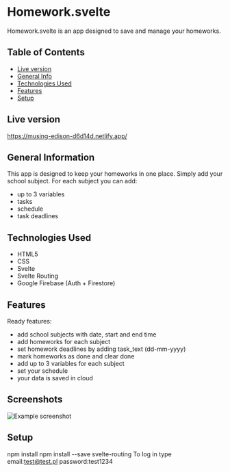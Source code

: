 # Homework.svelte
Homework.svelte is an app designed to save and manage your homeworks. 
## Table of Contents
* [Live version](#live-version)
* [General Info](#general-information)
* [Technologies Used](#technologies-used)
* [Features](#features)
* [Setup](#setup)

## Live version
https://musing-edison-d6d14d.netlify.app/

## General Information
This app is designed to keep your homeworks in one place. Simply add your school subject. For each subject you can add:
- up to 3 variables
- tasks
- schedule
- task deadlines


## Technologies Used
- HTML5
- CSS
- Svelte
- Svelte Routing
- Google Firebase (Auth + Firestore)

## Features
Ready features:
- add school subjects with date, start and end time
- add homeworks for each subject
- set homework deadlines by adding task_text (dd-mm-yyyy)
- mark homeworks as done and clear done
- add up to 3 variables for each subject
- set your schedule 
- your data is saved in cloud


## Screenshots
![Example screenshot](./img/screenshot.png)


## Setup
npm install
npm install --save svelte-routing
To log in type email:test@test.pl password:test1234 
